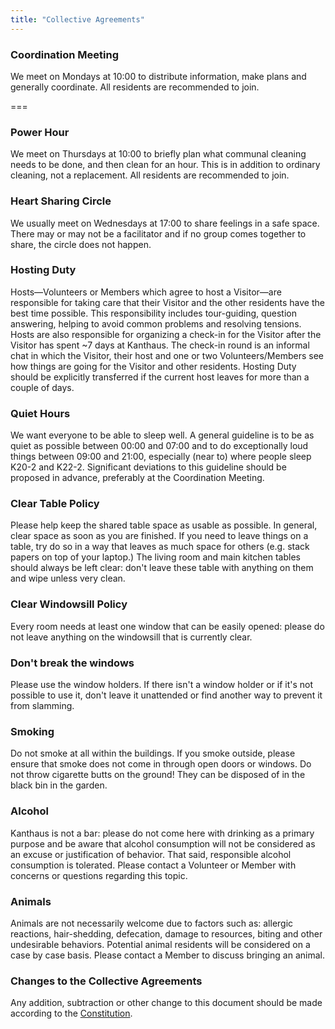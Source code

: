 ```yaml
---
title: "Collective Agreements"
---
```


### Coordination Meeting
We meet on Mondays at 10:00 to distribute information, make plans and generally coordinate. All residents are recommended to join.

===

### Power Hour
We meet on Thursdays at 10:00 to briefly plan what communal cleaning needs to be done, and then clean for an hour. This is in addition to ordinary cleaning, not a replacement. All residents are recommended to join.

### Heart Sharing Circle
We usually meet on Wednesdays at 17:00 to share feelings in a safe space. There may or may not be a facilitator and if no group comes together to share, the circle does not happen.

### Hosting Duty
Hosts—Volunteers or Members which agree to host a Visitor—are responsible for taking care that their Visitor and the other residents have the best time possible. This responsibility includes tour-guiding, question answering, helping to avoid common problems and resolving tensions. Hosts are also responsible for organizing a check-in for the Visitor after the Visitor has spent ~7 days at Kanthaus. The check-in round is an informal chat in which the Visitor, their host and one or two Volunteers/Members see how things are going for the Visitor and other residents. Hosting Duty should be explicitly transferred if the current host leaves for more than a couple of days.

### Quiet Hours
We want everyone to be able to sleep well. A general guideline is to be as quiet as possible between 00:00 and 07:00 and to do exceptionally loud things between 09:00 and 21:00, especially (near to) where people sleep K20-2 and K22-2. Significant deviations to this guideline should be proposed in advance, preferably at the Coordination Meeting.

### Clear Table Policy
Please help keep the shared table space as usable as possible. In general, clear space as soon as you are finished. If you need to leave things on a table, try do so in a way that leaves as much space for others (e.g. stack papers on top of your laptop.) The living room and main kitchen tables should always be left clear: don't leave these table with anything on them and wipe unless very clean.

### Clear Windowsill Policy
Every room needs at least one window that can be easily opened: please do not leave anything on the windowsill that is currently clear.

### Don't break the windows
Please use the window holders. If there isn't a window holder or if it's not possible to use it, don't leave it unattended or find another way to prevent it from slamming.

### Smoking
Do not smoke at all within the buildings. If you smoke outside, please ensure that smoke does not come in through open doors or windows. Do not throw cigarette butts on the ground! They can be disposed of in the black bin in the garden.

### Alcohol
Kanthaus is not a bar: please do not come here with drinking as a primary purpose and be aware that alcohol consumption will not be considered as an excuse or justification of behavior. That said, responsible alcohol consumption is tolerated. Please contact a Volunteer or Member with concerns or questions regarding this topic.

### Animals
Animals are not necessarily welcome due to factors such as: allergic reactions, hair-shedding, defecation, damage to resources, biting and other undesirable behaviors. Potential animal residents will be considered on a case by case basis. Please contact a Member to discuss bringing an animal.

### Changes to the Collective Agreements
Any addition, subtraction or other change to this document should be made according to the [Constitution](../constitution#collagrchange).
